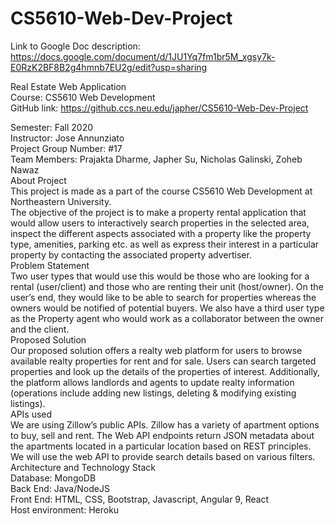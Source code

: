 # CS5610-Web-Dev-Project


Link to Google Doc description: https://docs.google.com/document/d/1JU1Yq7fm1br5M_xgsy7k-E0RzK2BF8B2g4hmnb7EU2g/edit?usp=sharing  


Real Estate Web Application  
Course: CS5610 Web Development  
GitHub link: https://github.ccs.neu.edu/japher/CS5610-Web-Dev-Project  

Semester: Fall 2020  
Instructor: Jose Annunziato  
Project Group Number: #17  
Team Members: Prajakta Dharme, Japher Su, Nicholas Galinski, Zoheb Nawaz  
About Project  
This project is made as a part of the course CS5610 Web Development at Northeastern University.   
The objective of the project is to make a property rental application that would allow users to interactively search properties in the selected area, inspect the different aspects associated with a property like the property type, amenities, parking etc. as well as express their interest in a particular property by contacting the associated property advertiser.  
Problem Statement  
Two user types that would use this would be those who are looking for a rental (user/client) and those who are renting their unit (host/owner). On the user’s end, they would like to be able to search for properties whereas the owners would be notified of potential buyers. We also have a third user type as the Property agent who would work as a collaborator between the owner and the client.  
Proposed Solution  
Our proposed solution offers a realty web platform for users to browse available realty properties for rent and for sale. Users can search targeted properties and look up the details of the properties of interest. Additionally, the platform allows landlords and agents to update realty information (operations include adding new listings, deleting & modifying existing listings).    
APIs used  
We are using Zillow’s public APIs. Zillow has a variety of apartment options to buy, sell and rent. The Web API endpoints return JSON metadata about the apartments located in a particular location based on REST principles. We will use the web API to provide search details based on various filters.  
Architecture and Technology Stack  
Database: MongoDB  
Back End: Java/NodeJS  
Front End: HTML, CSS, Bootstrap, Javascript, Angular 9, React  
Host environment: Heroku  
